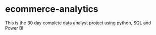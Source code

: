 # ecommerce-analytics
This is the 30 day complete data analyst project using python, SQL and Power BI
